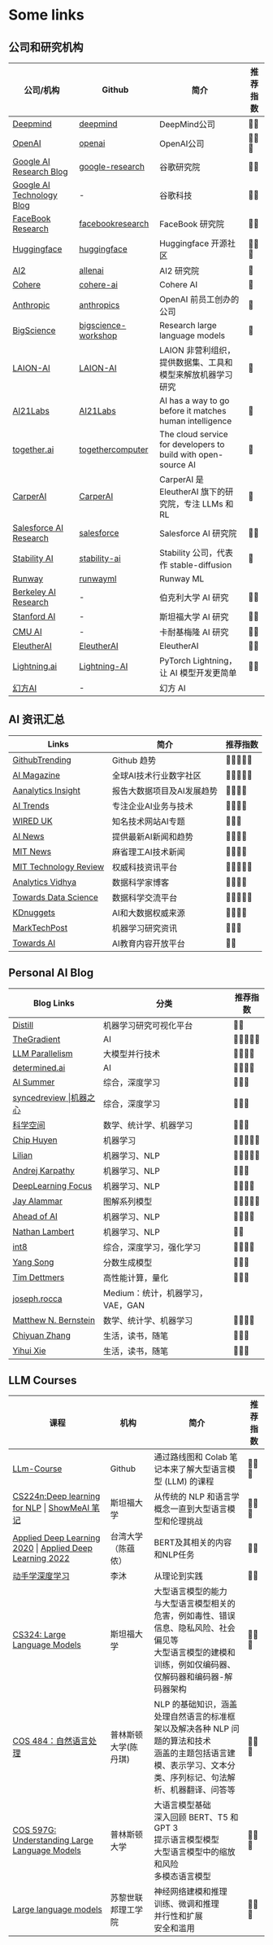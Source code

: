 # Some links

## 公司和研究机构

| 公司/机构                                                    | Github                                                       | 简介                                                         | 推荐指数 |
| ------------------------------------------------------------ | ------------------------------------------------------------ | ------------------------------------------------------------ | -------- |
| [Deepmind](https://www.deepmind.com/)                        | [deepmind](https://github.com/deepmind)                      | DeepMind公司                                                 | 🤗🤗       |
| [OpenAI](https://openai.com/blog/)                           | [openai](https://github.com/openai)                          | OpenAI公司                                                   | 🤗🤗🤗      |
| [Google AI Research Blog](https://ai.google/research)        | [google-research](https://github.com/google-research)        | 谷歌研究院                                                   | 🤗🤗       |
| [Google AI Technology Blog](https://www.blog.google/technology/ai/) | -                                                            | 谷歌科技                                                     | 🤗🤗       |
| [FaceBook Research](https://ai.facebook.com/blog)            | [facebookresearch](https://github.com/facebookresearch)      | FaceBook 研究院                                              | 🤗🤗       |
| [Huggingface](https://huggingface.co/blog)                   | [huggingface](https://github.com/huggingface)                | Huggingface 开源社区                                         | 🤗🤗🤗      |
| [AI2](https://allenai.org/)                                  | [allenai](https://github.com/allenai)                        | AI2 研究院                                                   | 🤗        |
| [Cohere](https://txt.cohere.ai/)                             | [cohere-ai](https://github.com/cohere-ai)                    | Cohere AI                                                    | 🤗        |
| [Anthropic](https://www.anthropic.com/)                      | [anthropics](https://github.com/anthropics)                  | OpenAI 前员工创办的公司                                      | 🤗        |
| [BigScience](https://bigscience.huggingface.co/)             | [bigscience-workshop](https://github.com/bigscience-workshop) | Research large language models                               | 🤗        |
| [LAION-AI](https://laion.ai/)                                | [LAION-AI](https://github.com/LAION-AI)                      | LAION 非营利组织，提供数据集、工具和模型来解放机器学习研究   | 🤗        |
| [AI21Labs](https://www.ai21.com/blog)                        | [AI21Labs](https://github.com/AI21Labs)                      | AI has a way to go before it matches human intelligence      | 🤗        |
| [together.ai](https://together.ai/bloglist)                  | [togethercomputer](https://github.com/togethercomputer)      | The cloud service for developers to build with open-source AI | 🤗        |
| [CarperAI](https://carper.ai/)                               | [CarperAI](https://github.com/CarperAI)                      | CarperAI 是 EleutherAI 旗下的研究院，专注 LLMs 和 RL         | 🤗        |
| [Salesforce AI Research](https://blog.salesforceairesearch.com/) | [salesforce](https://github.com/salesforce)                  | Salesforce AI 研究院                                         | 🤗🤗       |
| [Stability AI](https://platform.stability.ai/)               | [stability-ai](https://github.com/stability-ai)              | Stability 公司，代表作 stable-diffusion                      | 🤗        |
| [Runway](https://runwayml.com)                               | [runwayml](https://github.com/runwayml)                      | Runway ML                                                    |          |
| [Berkeley AI Research](https://bair.berkeley.edu/blog/?refresh=1) | -                                                            | 伯克利大学 AI 研究                                           | 🤗🤗       |
| [Stanford AI](https://ai.stanford.edu/blog/)                 | -                                                            | 斯坦福大学 AI 研究                                           | 🤗🤗       |
| [CMU AI](https://blog.ml.cmu.edu/)                           | -                                                            | 卡耐基梅隆 AI 研究                                           | 🤗🤗       |
| [EleutherAI](http://www.eleuther.ai/)                        | [EleutherAI](https://github.com/EleutherAI)                  | EleutherAI                                                   | 🤗🤗       |
| [Lightning.ai](https://lightning.ai/pages/category/tutorial/) | [Lightning-AI](https://github.com/Lightning-AI)              | PyTorch Lightning，让 AI 模型开发更简单                      | 🤗🤗       |
| [幻方AI](https://www.high-flyer.cn/blog#ALL)                 | -                                                            | 幻方 AI                                                      |          |

## AI 资讯汇总

| Links                                                             | 简介                       | 推荐指数 |
| ----------------------------------------------------------------- | -------------------------- | -------- |
| [GithubTrending](https://github.com/trending/)                    | Github 趋势                | 🤗🤗🤗🤗🤗    |
| [AI Magazine](https://aimagazine.com/)                            | 全球AI技术行业数字社区     | 🤗🤗🤗🤗🤗    |
| [Aanalytics Insight](https://www.analyticsinsight.net/magazine/)  | 报告大数据项目及AI发展趋势 | 🤗🤗🤗🤗     |
| [AI Trends](https://www.aitrends.com/)                            | 专注企业AI业务与技术       | 🤗🤗🤗🤗     |
| [WIRED UK](https://www.wired.co.uk/topic/artificial-intelligence) | 知名技术网站AI专题         | 🤗🤗🤗      |
| [AI News](https://artificialintelligence-news.com/)               | 提供最新AI新闻和趋势       | 🤗🤗🤗🤗     |
| [MIT News](https://news.mit.edu/topic/artificial-intelligence2)   | 麻省理工AI技术新闻         | 🤗🤗🤗🤗     |
| [MIT Technology Review](https://www.technologyreview.com/)        | 权威科技资讯平台           | 🤗🤗🤗🤗🤗    |
| [Analytics Vidhya](https://www.analyticsvidhya.com/blog/)         | 数据科学家博客             | 🤗🤗🤗🤗     |
| [Towards Data Science](https://towardsdatascience.com/)           | 数据科学交流平台           | 🤗🤗🤗🤗🤗    |
| [KDnuggets](https://www.kdnuggets.com/)                           | AI和大数据权威来源         | 🤗🤗🤗🤗     |
| [MarkTechPost](https://www.marktechpost.com/)                     | 机器学习研究资讯           | 🤗🤗🤗      |
| [Towards AI](https://pub.towardsai.net/)                          | AI教育内容开放平台         | 🤗🤗       |

## Personal AI Blog

| Blog Links                                                   | 分类                             | 推荐指数 |
| ------------------------------------------------------------ | -------------------------------- | -------- |
| [Distill](https://distill.pub/)                              | 机器学习研究可视化平台           | 🤗🤗       |
| [TheGradient](https://thegradient.pub/)                      | AI                               | 🤗🤗🤗🤗🤗    |
| [LLM Parallelism](https://insujang.github.io/)               | 大模型并行技术                   | 🤗🤗🤗🤗     |
| [determined.ai](https://www.determined.ai/tag/blog/blog)     | AI                               | 🤗🤗🤗🤗     |
| [AI Summer](https://theaisummer.com/learn-ai/)               | 综合，深度学习                   | 🤗🤗🤗      |
| [syncedreview \|机器之心](https://syncedreview.com/)         | 综合，深度学习                   | 🤗🤗🤗      |
| [科学空间](https://spaces.ac.cn/)                            | 数学、统计学、机器学习           | 🤗🤗🤗      |
| [Chip Huyen](https://huyenchip.com/blog/)                    | 机器学习                         | 🤗🤗🤗🤗🤗    |
| [Lilian](https://lilianweng.github.io/)                      | 机器学习、NLP                    | 🤗🤗🤗🤗🤗    |
| [Andrej Karpathy](https://karpathy.ai/)                      | 机器学习、NLP                    | 🤗🤗🤗      |
| [DeepLearning Focus](https://cameronrwolfe.substack.com/archive) | 机器学习、NLP                    | 🤗🤗🤗🤗     |
| [Jay Alammar](https://jalammar.github.io/)                   | 图解系列模型                     | 🤗🤗🤗🤗🤗    |
| [Ahead of AI](https://magazine.sebastianraschka.com/)        | 机器学习、NLP                    | 🤗🤗🤗🤗     |
| [Nathan Lambert](https://robotic.substack.com/)              | 机器学习、NLP                    | 🤗🤗       |
| [int8](https://int8.io/)                                     | 综合，深度学习，强化学习         | 🤗🤗🤗🤗     |
| [Yang Song](https://yang-song.net/)                          | 分数生成模型                     | 🤗🤗🤗      |
| [Tim Dettmers](https://timdettmers.com/)                     | 高性能计算，量化                 | 🤗🤗🤗      |
| [joseph.rocca](https://medium.com/@joseph.rocca)             | Medium：统计，机器学习，VAE，GAN |          |
| [Matthew N. Bernstein](https://mbernste.github.io/posts/)    | 数学、统计学、机器学习           | 🤗🤗🤗🤗     |
| [Chiyuan Zhang](https://pluskid.org/)                        | 生活，读书，随笔                 | 🤗🤗🤗      |
| [Yihui Xie](https://yihui.org/)                              | 生活，读书，随笔                 | 🤗🤗🤗      |

## LLM Courses

| 课程                                                                                                                                                               | 机构                 | 简介                                                                                                                                                            | 推荐指数 |
| ------------------------------------------------------------------------------------------------------------------------------------------------------------------ | -------------------- | --------------------------------------------------------------------------------------------------------------------------------------------------------------- | -------- |
| [LLm-Course](https://github.com/mlabonne/llm-course)                                                                                                               | Github               | 通过路线图和 Colab 笔记本来了解大型语言模型 (LLM) 的课程                                                                                                        | 🤗🤗🤗      |
| [CS224n:Deep learning for NLP](https://web.stanford.edu/class/cs224n/) \| [ShowMeAI 笔记](https://www.showmeai.tech/tutorials/36)                                  | 斯坦福大学           | 从传统的 NLP 和语言学概念一直到大型语言模型和伦理挑战                                                                                                           | 🤗🤗🤗      |
| [Applied Deep Learning 2020](https://www.csie.ntu.edu.tw/~miulab/s108-adl/syllabus) \| [Applied Deep Learning 2022](https://www.csie.ntu.edu.tw/~miulab/f111-adl/) | 台湾大学（陈蕴侬）   | BERT及其相关的内容和NLP任务                                                                                                                                     | 🤗🤗       |
| [动手学深度学习](https://d2l.ai/)                                                                                                                                  | 李沐                 | 从理论到实践                                                                                                                                                    | 🤗🤗       |
| [CS324: Large Language Models](https://stanford-cs324.github.io/winter2022/)                                                                                       | 斯坦福大学           | 大型语言模型的能力<br>与大型语言模型相关的危害，例如毒性、错误信息、隐私风险、社会偏见等<br>大型语言模型的建模和训练，例如仅编码器、仅解码器和编码器-解码器架构 | 🤗🤗🤗      |
| [COS 484：自然语言处理](https://princeton-nlp.github.io/cos484/)                                                                                                   | 普林斯顿大学(陈丹琪) | NLP 的基础知识，涵盖处理自然语言的标准框架以及解决各种 NLP 问题的算法和技术<br>涵盖的主题包括语言建模、表示学习、文本分类、序列标记、句法解析、机器翻译、问答等 | 🤗🤗🤗      |
| [COS 597G: Understanding Large Language Models](https://www.cs.princeton.edu/courses/archive/fall22/cos597G/)                                                      | 普林斯顿大学         | 大语言模型基础<br>深入回顾 BERT、T5 和 GPT 3<br>提示语言模型模型<br>大型语言模型中的缩放和风险<br>多模态语言模型                                                | 🤗🤗🤗      |
| [Large language models](https://rycolab.io/classes/llm-s23/)                                                                                                       | 苏黎世联邦理工学院   | 神经网络建模和推理<br>训练、微调和推理<br>并行性和扩展<br>安全和滥用                                                                                            | 🤗🤗🤗      |
